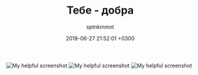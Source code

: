 ﻿---
layout: post
title: Тебе - добра
author: "sptnkmmnt"
date: '2018-06-27 21:52:01 +0300'
categories: фотошоп
tags: [творчество,картинки]
image: taran1.jpg
---

![My helpful screenshot]( https://sputnikmoment.github.io/img/taran2.jpg) 
![My helpful screenshot]( https://sputnikmoment.github.io/img/taran3.jpg) 
![My helpful screenshot]( https://sputnikmoment.github.io/img/taran4.jpg) 

